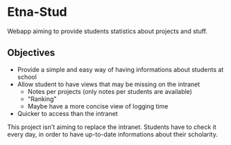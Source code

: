 # Etna-Stud
Webapp aiming to provide students statistics about projects and stuff.

## Objectives

- Provide a simple and easy way of having informations about students at school
- Allow student to have views that may be missing on the intranet
  + Notes per projects (only notes per students are available)
  + "Ranking"
  + Maybe have a more concise view of logging time
- Quicker to access than the intranet


This project isn't aiming to replace the intranet.
Students have to check it every day, in order to have up-to-date informations
about their scholarity.
